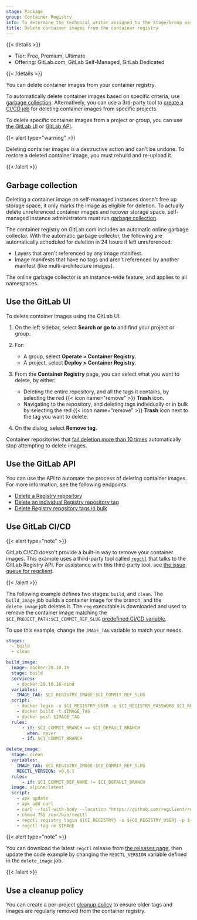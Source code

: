 ```yaml
---
stage: Package
group: Container Registry
info: To determine the technical writer assigned to the Stage/Group associated with this page, see https://handbook.gitlab.com/handbook/product/ux/technical-writing/#assignments
title: Delete container images from the container registry
---
```


{{< details >}}

- Tier: Free, Premium, Ultimate
- Offering: GitLab.com, GitLab Self-Managed, GitLab Dedicated

{{< /details >}}

You can delete container images from your container registry.

To automatically delete container images based on specific criteria, use [garbage collection](#garbage-collection).
Alternatively, you can use a 3rd-party tool to [create a CI/CD job](#use-gitlab-cicd)
for deleting container images from specific projects.

To delete specific container images from a project or group, you can use [the GitLab UI](#use-the-gitlab-ui)
or [GitLab API](#use-the-gitlab-api).

{{< alert type="warning" >}}

Deleting container images is a destructive action and can't be undone. To restore
a deleted container image, you must rebuild and re-upload it.

{{< /alert >}}

## Garbage collection

Deleting a container image on self-managed instances doesn't free up storage space, it only marks the image
as eligible for deletion. To actually delete unreferenced container images and recover storage space, self-managed instance administrators
must run [garbage collection](../../../administration/packages/container_registry.md#container-registry-garbage-collection).

The container registry on GitLab.com includes an automatic online garbage
collector.
With the automatic garbage collector, the following are automatically scheduled
for deletion in 24 hours if left unreferenced:

- Layers that aren't referenced by any image manifest.
- Image manifests that have no tags and aren't referenced by another manifest (like multi-architecture images).

The online garbage collector is an instance-wide feature, and applies to all namespaces.

## Use the GitLab UI

To delete container images using the GitLab UI:

1. On the left sidebar, select **Search or go to** and find your project or group.
1. For:
   - A group, select **Operate > Container Registry**.
   - A project, select **Deploy > Container Registry**.
1. From the **Container Registry** page, you can select what you want to delete,
   by either:

   - Deleting the entire repository, and all the tags it contains, by selecting
     the red {{< icon name="remove" >}} **Trash** icon.
   - Navigating to the repository, and deleting tags individually or in bulk
     by selecting the red {{< icon name="remove" >}} **Trash** icon next to the tag you want
     to delete.

1. On the dialog, select **Remove tag**.

Container repositories that [fail deletion more than 10 times](../../../administration/packages/container_registry.md#max-retries-for-deleting-container-images)
automatically stop attempting to delete images.

## Use the GitLab API

You can use the API to automate the process of deleting container images. For more
information, see the following endpoints:

- [Delete a Registry repository](../../../api/container_registry.md#delete-registry-repository)
- [Delete an individual Registry repository tag](../../../api/container_registry.md#delete-a-registry-repository-tag)
- [Delete Registry repository tags in bulk](../../../api/container_registry.md#delete-registry-repository-tags-in-bulk)

## Use GitLab CI/CD

{{< alert type="note" >}}

GitLab CI/CD doesn't provide a built-in way to remove your container images. This example uses a
third-party tool called [`regctl`](https://github.com/regclient/regclient) that talks to the GitLab Registry API.
For assistance with this third-party tool, see [the issue queue for regclient](https://github.com/regclient/regclient/issues).

{{< /alert >}}

The following example defines two stages: `build`, and `clean`. The `build_image` job builds a container
image for the branch, and the `delete_image` job deletes it. The `reg` executable is downloaded and used to
remove the container image matching the `$CI_PROJECT_PATH:$CI_COMMIT_REF_SLUG`
[predefined CI/CD variable](../../../ci/variables/predefined_variables.md).

To use this example, change the `IMAGE_TAG` variable to match your needs.

```yaml
stages:
  - build
  - clean

build_image:
  image: docker:20.10.16
  stage: build
  services:
    - docker:20.10.16-dind
  variables:
    IMAGE_TAG: $CI_REGISTRY_IMAGE:$CI_COMMIT_REF_SLUG
  script:
    - docker login -u $CI_REGISTRY_USER -p $CI_REGISTRY_PASSWORD $CI_REGISTRY
    - docker build -t $IMAGE_TAG .
    - docker push $IMAGE_TAG
  rules:
      - if: $CI_COMMIT_BRANCH == $CI_DEFAULT_BRANCH
        when: never
      - if: $CI_COMMIT_BRANCH

delete_image:
  stage: clean
  variables:
    IMAGE_TAG: $CI_REGISTRY_IMAGE:$CI_COMMIT_REF_SLUG
    REGCTL_VERSION: v0.6.1
  rules:
      - if: $CI_COMMIT_REF_NAME != $CI_DEFAULT_BRANCH
  image: alpine:latest
  script:
    - apk update
    - apk add curl
    - curl --fail-with-body --location "https://github.com/regclient/regclient/releases/download/${REGCTL_VERSION}/regctl-linux-amd64" > /usr/bin/regctl
    - chmod 755 /usr/bin/regctl
    - regctl registry login ${CI_REGISTRY} -u ${CI_REGISTRY_USER} -p ${CI_REGISTRY_PASSWORD}
    - regctl tag rm $IMAGE
```

{{< alert type="note" >}}

You can download the latest `regctl` release from [the releases page](https://github.com/regclient/regclient/releasess), then update
the code example by changing the `REGCTL_VERSION` variable defined in the `delete_image` job.

{{< /alert >}}

## Use a cleanup policy

You can create a per-project [cleanup policy](reduce_container_registry_storage.md#cleanup-policy) to ensure older tags and
images are regularly removed from the container registry.
